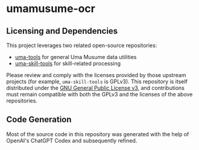 # umamusume-ocr

## Licensing and Dependencies

This project leverages two related open-source repositories:

- [uma-tools](https://github.com/alpha123/uma-tools) for general Uma Musume data utilities
- [uma-skill-tools](https://github.com/alpha123/uma-skill-tools) for skill-related processing

Please review and comply with the licenses provided by those upstream projects (for example, `uma-skill-tools` is GPLv3). This repository is itself distributed under the [GNU General Public License v3](LICENSE), and contributions must remain compatible with both the GPLv3 and the licenses of the above repositories.

## Code Generation

Most of the source code in this repository was generated with the help of OpenAI's ChatGPT Codex and subsequently refined.

